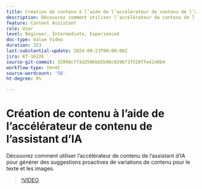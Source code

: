 ```yaml
---
title: Création de contenu à l’aide de l’accélérateur de contenu de l’assistant d’IA
description: Découvrez comment utiliser l’accélérateur de contenu de l’assistant d’IA pour générer des suggestions proactives de variations de contenu pour le texte et les images.
feature: Content Assistant
role: User
level: Beginner, Intermediate, Experienced
doc-type: Value Video
duration: 323
last-substantial-update: 2024-09-23T00:00:00Z
jira: KT-16226
source-git-commit: 32998cff3d2506b65b98c0396f37520ffe4140b4
workflow-type: tm+mt
source-wordcount: '56'
ht-degree: 0%

---
```



# Création de contenu à l’aide de l’accélérateur de contenu de l’assistant d’IA

Découvrez comment utiliser l’accélérateur de contenu de l’assistant d’IA pour générer des suggestions proactives de variations de contenu pour le texte et les images.

>[!VIDEO](https://video.tv.adobe.com/v/3434635/?learn=on)
